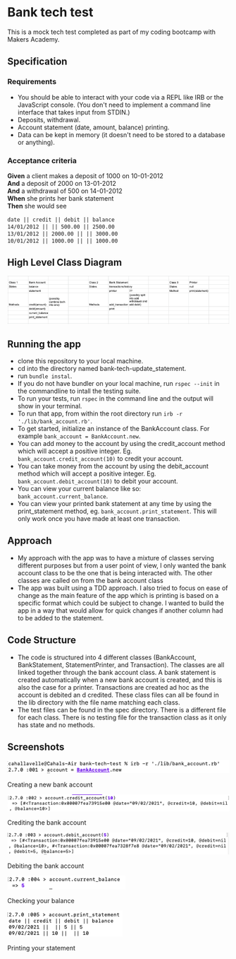 # Bank tech test

This is a mock tech test completed as part of my coding bootcamp with Makers Academy.

## Specification

### Requirements

* You should be able to interact with your code via a REPL like IRB or the JavaScript console.  (You don't need to implement a command line interface that takes input from STDIN.)
* Deposits, withdrawal.
* Account statement (date, amount, balance) printing.
* Data can be kept in memory (it doesn't need to be stored to a database or anything).

### Acceptance criteria

**Given** a client makes a deposit of 1000 on 10-01-2012  
**And** a deposit of 2000 on 13-01-2012  
**And** a withdrawal of 500 on 14-01-2012  
**When** she prints her bank statement  
**Then** she would see

```
date || credit || debit || balance
14/01/2012 || || 500.00 || 2500.00
13/01/2012 || 2000.00 || || 3000.00
10/01/2012 || 1000.00 || || 1000.00
```

## High Level Class Diagram

![Screenshot](class-diagram.png)

## Running the app

- clone this repository to your local machine.
- cd into the directory named bank-tech-update_statement.
- run  ```bundle instal```.
- If you do not have bundler on your local machine, run  ```rspec --init```  in the commandline to intall the testing suite.
- To run your tests, run  ```rspec```  in the command line and the output will show in your terminal.
- To run that app, from within the root directory run  ```irb -r './lib/bank_account.rb'```.
- To get started, initialize an instance of the BankAccount class. For example  ```bank_account = BankAccount.new```.
- You can add money to the account by using the credit_account method which will accept a positive integer. Eg. ```bank_account.credit_account(10)``` to credit your account.
- You can take money from the account by using the debit_account method which will accept a positive integer. Eg. ```bank_account.debit_account(10)``` to debit your account.
- You can view your current balance like so:  ```bank_account.current_balance```.
- You can view your printed bank statement at any time by using the print_statement method, eg. ```bank_account.print_statement```. This will only work once you have made at least one transaction.

## Approach
- My approach with the app was to have a mixture of classes serving different purposes but from a user point of view, I only wanted the bank account class to be the one that is being interacted with. The other classes are called on from the bank account class
- The app was built using a TDD approach. I also tried to focus on ease of change as the main feature of the app which is printing is based on a specific format which could be subject to change. I wanted to build the app in a way that would allow for quick changes if another column had to be added to the statement.

## Code Structure
- The code is structured into 4 different classes (BankAccount, BankStatement, StatementPrinter, and Transaction). The classes are all linked together through the bank account class. A bank statement is created automatically when a new bank account is created, and this is also the case for a printer. Transactions are created ad hoc as the account is debited an d credited. These class files can all be found in the lib directory with the file name matching each class.
- The test files can be found in the spec directory. There is a different file for each class. There is no testing file for the transaction class as it only has state and no methods.

## Screenshots
![Screenshot](./images/new_bank_account.png)

Creating a new bank account

![Screenshot](./images/crediting_bank_account.png)

Crediting the bank account

![Screenshot](./images/debiting_bank_account.png)

Debiting the bank account

![Screenshot](./images/checking_bank_balance.png)

Checking your balance

![Screenshot](./images/printing_bank_statement.png)

Printing your statement
